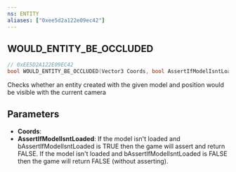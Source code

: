 ```yaml
---
ns: ENTITY
aliases: ["0xee5d2a122e09ec42"]
---
```

## WOULD_ENTITY_BE_OCCLUDED

```c
// 0xEE5D2A122E09EC42
bool WOULD_ENTITY_BE_OCCLUDED(Vector3 Coords, bool AssertIfModelIsntLoaded);
```

Checks whether an entity created with the given model and position would be visible with the current camera


## Parameters
* **Coords**: 
* **AssertIfModelIsntLoaded**: If the model isn't loaded and bAssertIfModelIsntLoaded is TRUE then the game will assert and return FALSE. If the model isn't loaded and bAssertIfModelIsntLoaded is FALSE then the game will return FALSE (without asserting).
